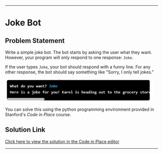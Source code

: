 
---

# Joke Bot

## Problem Statement

Write a simple joke bot. The bot starts by asking the user what they want. However, your program will only respond to one response: `Joke`.

If the user types `Joke`, your bot should respond with a funny line. For any other response, the bot should say something like "Sorry, I only tell jokes."


![Sample Result](result.jpeg)

You can solve this using the python programming environment provided in Stanford's *Code in Place* course.

## Solution Link

[Click here to view the solution in the Code in Place editor](https://codeinplace.stanford.edu/cip5/share/JpRnemaql9rq0EXySnqZ)

---
